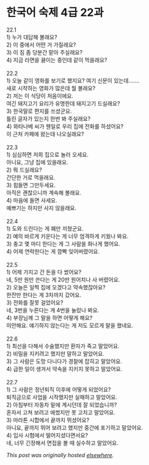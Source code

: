 # 한국어 숙제 4급 22과

<p>22.1<br>1) 누가 대답해 볼래요?<br>2) 이 중에서 어떤 거 가질래요?<br>3) 이 짐 좀 당분간 맡아 주실래요?<br>4) 지금 라면을 끓이는 중인데 같이 먹을래요?<br><br>22.2<br>1) 오늘 같이 영화를 보기로 했지요?  여기 신문이 있는데.......<br>새로 시작하는 영화가 많은데 뭘 볼래요?<br>2) 저는 이 식당이 처음이에요.<br>여긴 돼지고기 요리가 유명한데 돼지고기 드실래요?<br>3) 한국말로 편지를 쓰셨군요.<br>틀린 글자가 있는지 한번 봐 주실래요?<br>4) 와타나베 씨가 웬일로 우리 집에 전화를 하셨어요?<br>이 근처 카페에 왔는데 나오실래요?<br><br>22.3<br>1) 심심하면 저희 집으로 놀러 오세요.<br>아니요, 그냥 집에 있을래요.<br>2) 뭐 드실래요?<br>간단한 거로 먹을래요.<br>3) 힘들면 그만두세요.<br>아직은 괜찮으니까 계속해 볼래요.<br>4) 마음에 들면 사세요.<br>예쁘기는 하지만 사지 않을래요.<br><br>22.4<br>1) 도와 드린다는 게 폐만 끼쳤군요.<br>2) 예의 바르게 키운다는 게 너무 엄격하게 키웠나 봐요.<br>3) 충고 몇 마디 한다는 게 그 사람을 화나게 했어요.<br>4) 어제 연락한다는 게 깜빡 잊어버렸어요.<br><br>22.5<br>1) 어제 가지고 간 돈을 다 썼어요?<br>네, 5만 원만 쓴다는 게 20만 원어치나 사 버렸어요.<br>2) 오늘은 일찍 집에 오겠다고 약속했잖아요?<br>한잔만 한다는 게 3차까지 갔어요.<br>3) 전화를 잘못 걸었어요?<br>네, 3번을 누른다는 게 4번을 눌렀나 봐요.<br>4) 부장님께 그 말을 하면 어떻게 해요?<br>미안해요.  얘기하지 않는다는 게 저도 모르게 말을 했네요.<br><br>22.6<br>1) 최선을 다해서 수술했지만 환자가 죽고 말았어요.<br>2) 비밀을 지키려고 했지만 말하고 말았어요.<br>3) 그 사람은 도망 다니다가 경찰에 잡히고 말았어요.<br>4) 급한 일이 생겨서 약속을 지키지 못하고 말았어요.<br><br>22.7<br>1) 그 사람은 정년퇴직 이후에 어떻게 되었어요?<br>퇴직금으로 사업을 시작했지만 실패하고 말았어요.<br>2) 아침부터 자동차 밑에 계시던데 잘 되었습니까?<br>혼자서 고쳐 보려고 애썼지만 못 고치고 말았어요.<br>3) 마라톤 시합에서 끝까지 뛰셨어요?<br>아니요, 끝까지 뛰어 보려고 했지만 중간에 포기하고 말았어요.<br>4) 입사 시험에서 떨어지셨다면서요?<br>네, 너무 긴장해서 면접을 볼 때 실수하고 말았어요.</p>


*This post was originally hosted [elsewhere](http://planspace.blogspot.com/2009/07/4-22.html).*
